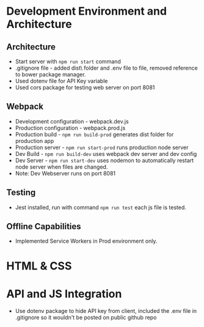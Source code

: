 # Development Environment and Architecture
## Architecture

* Start server with `npm run start` command
* .gitignore file - added dist\ folder and .env file to file, removed reference to bower package manager.
* Used dotenv file for API Key variable
* Used cors package for testing web server on port 8081

## Webpack

* Development configuration - webpack.dev.js
* Production configuration - webpack.prod.js
* Production build - `npm run build-prod` generates dist folder for production app
* Production server - `npm run start-prod` runs production node server
* Dev Build - `npm run build-dev` uses webpack dev server and dev config
* Dev Server - `npm run start-dev` uses nodemon to automatically restart node server when files are changed.
* Note: Dev Webserver runs on port 8081

## Testing
* Jest installed, run with command `npm run test` each js file is tested.
## Offline Capabilities

* Implemented Service Workers in Prod environment only.

# HTML & CSS

# API and JS Integration

* Use dotenv package to hide API key from client, included the .env file in .gitignore so it wouldn't be posted on public github repo